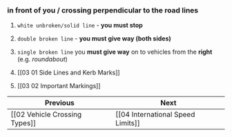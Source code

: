 ### in front of you / crossing perpendicular to the road lines

1. `white unbroken/solid line` - **you must stop**
2. `double broken line` - **you must give way (both sides)**
3. `single broken line` you **must give way** on to vehicles from the **right** (e.g. *roundabout*)

1. [[03 01 Side Lines and Kerb Marks]]
2. [[03 02 Important Markings]]

| Previous                      | Next                              |
| ----------------------------- | --------------------------------- |
| [[02 Vehicle Crossing Types]] | [[04 International Speed Limits]] |
